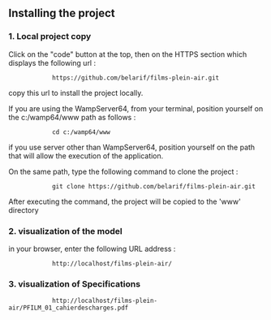 ## Installing the project

### 1. Local project copy

Click on the "code" button at the top, then on the HTTPS section which displays the following url :

                https://github.com/belarif/films-plein-air.git

copy this url to install the project locally.

If you are using the WampServer64, from your terminal, position yourself on the c:/wamp64/www path as follows :

                cd c:/wamp64/www

if you use server other than WampServer64, position yourself on the path that will allow the execution of the
application.

On the same path, type the following command to clone the project :

                git clone https://github.com/belarif/films-plein-air.git

After executing the command, the project will be copied to the 'www' directory

### 2. visualization of the model

in your browser, enter the following URL address :

                http://localhost/films-plein-air/

### 3. visualization of Specifications

                http://localhost/films-plein-air/PFILM_01_cahierdescharges.pdf
